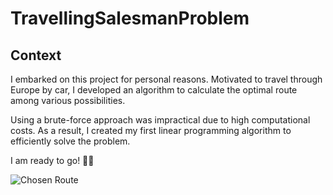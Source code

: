 # TravellingSalesmanProblem

## Context

I embarked on this project for personal reasons. 
Motivated to travel through Europe by car, I developed an algorithm to calculate the optimal route among various possibilities.

Using a brute-force approach was impractical due to high computational costs. 
As a result, I created my first linear programming algorithm to efficiently solve the problem.

I am ready to go! 🚙🧳

![Chosen Route](https://github.com/user-attachments/assets/30867971-99d9-45ec-b177-c75dfe794faf)

